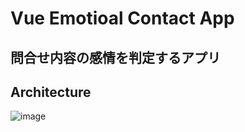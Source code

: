 # Vue Emotioal Contact App

## 問合せ内容の感情を判定するアプリ

## Architecture
![image](https://github.com/Koshi-46/vue-emotion-app/assets/55370161/2ee28a86-1e4f-4a82-8de5-856bd5a5a2ca)
